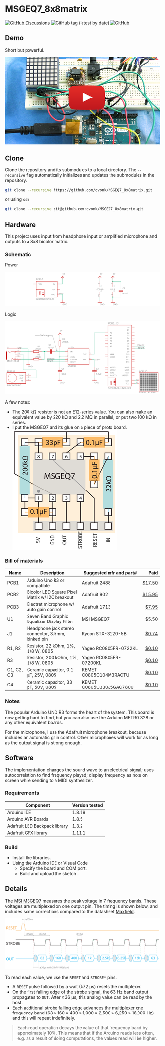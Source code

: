 # MSGEQ7_8x8matrix

[![GitHub Discussions](https://img.shields.io/github/discussions/cvonk/MSGEQ7_8x8matrix)](https://github.com/cvonk/MSGEQ7_8x8matrix/discussions)
![GitHub tag (latest by date)](https://img.shields.io/github/v/tag/cvonk/MSGEQ7_8x8matrix)
![GitHub](https://img.shields.io/github/license/cvonk/MSGEQ7_8x8matrix)


## Demo

Short but powerful.

[![demo_video](media/demo-still-copy.png)](https://www.youtube.com/watch?v=W37uoCdih54&ab_channel=CoertVonk)

## Clone

Clone the repository and its submodules to a local directory. The `--recursive` flag automatically initializes and updates the submodules in the repository.

```bash
git clone --recursive https://github.com/cvonk/MSGEQ7_8x8matrix.git
```

or using `ssh`
```bash
git clone --recursive git@github.com:cvonk/MSGEQ7_8x8matrix.git
```

## Hardware

This project uses input from headphone input or amplified microphone and outputs to a 8x8 bicolor matrix.

### Schematic

Power

![Schematic](hardware/MSGEQ7_8x8matrix-r1-p.svg)

Logic

![Schematic](hardware/MSGEQ7_8x8matrix-r1-io.svg)

A few notes:
- The 200 kΩ resistor is not an E12-series value. You can also make an equivalent value by 220 kΩ and 2.2 MΩ in parallel, or put two 100 kΩ in series.
- I put the MSGEQ7 and its glue on a piece of proto board.  
  ![](media/msqeq7-breakout-copy.svg)

### Bill of materials

| Name | Description | Suggested mfr and part# | Paid |
|------|-------------|-------------------------|-----:|
| PCB1 | Arduino Uno R3 or compatible | Adafruit 2488 | [$17.50](https://www.adafruit.com/product/2488)
| PCB2 | Bicolor LED Square Pixel Matrix w/ I2C breakout | Adafruit 902 | [$15.95](https://www.adafruit.com/product/902)
| PCB3 | Electret microphone w/ auto gain control | Adafruit 1713 | [$7.95](https://www.adafruit.com/product/1713)
| U1 | Seven Band Graphic Equalizer Display Filter | MSI MSGEQ7 | [$5.50](https://www.digikey.com/en/products/detail/sparkfun-electronics/COM-10468/5806591)
| J1 | Headphone jack stereo connector, 3.5mm, kinked pin | Kycon STX-3120-5B | [$0.74](https://www.digikey.com/en/products/detail/kycon-inc/STX-3120-5B/9990114)
| R1, R2 | Resistor, 22 kOhm, 1%, 1/8 W, 0805 | Yageo RC0805FR-0722KL | [$0.10](https://www.digikey.com/en/products/detail/yageo/RC0805FR-0722KL/727736)
| R3 | Resistor, 200 kOhm, 1%, 1/8 W, 0805 | Yageo RC0805FR-07200KL | [$0.10](https://www.digikey.com/en/products/detail/yageo/RC0805FR-07200KL/7277240)
| C1, C2, C3 | Ceramic capacitor, 0.1 µF, 25V, 0805 | KEMET C0805C104M3RACTU | [$0.10](https://www.digikey.com/en/products/detail/kemet/C0805C104M3RAC7800/2211748)
| C4 | Ceramic capacitor, 33 pF, 50V, 0805 | KEMET C0805C330J5GAC7800 | [$0.10](https://www.digikey.com/en/products/detail/kemet/C0805C330J5GAC7800/411114)

### Notes

The popular Arduino UNO R3 forms the heart of the system. This board is now getting hard to find, but you can also use the Arduino METRO 328 or any other equivalent boards.

For the microphone, I use the Adafruit microphone breakout, because includes an automatic gain control. Other microphones will work for as long as the output signal is strong enough.

## Software

The implementation changes the sound wave to an electrical signal; uses autocorrelation to find frequency played; display frequency as note on screen while sending to a MIDI synthesizer.

### Requirements

| Component | Version tested |
|-----------|----------------|
| Arduino IDE | 1.8.19
| Arduino AVR Boards | 1.8.5
| Adafruit LED Backpack library | 1.3.2
| Adafruit GFX library | 1.11.1

### Build

- Install the libraries.
- Using the Arduino IDE or Visual Code
    - Specify the board and COM port.
    - Build and upload the sketch .

## Details

The [MSI MSGEQ7](http://www.mix-sig.com/images/datasheets/MSGEQ7.pdf) measures the peak voltage in 7 frequency bands. These voltages are multiplexed on one output pin. The timing is shown below, and includes some corrections compared to the datasheet [Maxfield](http://www.eetimes.com/author.asp?doc_id=1323030).

![timing](media/msqeq7-timing-copy.svg)

To read each value, we use the `RESET` and `STROBE*` pins.
  - A `RESET` pulse followed by a wait (≥72 μs) resets the multiplexer.
  - On the first falling edge of the strobe signal, the 63 Hz band output propagates to `OUT`. After ≥36 μs, this analog value can be read by the host.
  - Each additional strobe falling edge advances the multiplexer one frequency band (63 &raquo; 160 &raquo; 400 &raquo; 1,000 &raquo; 2,500 &raquo; 6,250 &raquo; 16,000 Hz) and this will repeat indefinitely.


> Each read operation decays the value of that frequency band by approximately 10%. This means that if the Arduino reads less often, e.g. as a result of doing computations, the values read will be higher.

